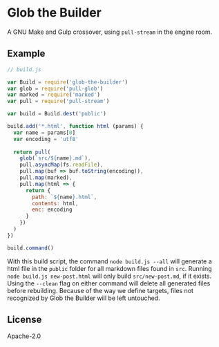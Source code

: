 # Glob the Builder

A GNU Make and Gulp crossover, using `pull-stream` in the engine room.

## Example

```js
// build.js

var Build = require('glob-the-builder')
var glob = require('pull-glob')
var marked = require('marked')
var pull = require('pull-stream')

var build = Build.dest('public')

build.add('*.html', function html (params) {
  var name = params[0]
  var encoding = 'utf8'
  
  return pull(
    glob(`src/${name}.md`),
    pull.asyncMap(fs.readFile),
    pull.map(buf => buf.toString(encoding)),
    pull.map(marked),
    pull.map(html => {
      return {
        path: `${name}.html`,
        contents: html,
        enc: encoding
      }
    })
  )
})

build.command()
```

With this build script, the command `node build.js --all` will generate a html file in the `public` folder for all markdown files found in `src`. Running `node build.js new-post.html` will only build `src/new-post.md`, if it exists. Using the `--clean` flag on either command will delete all generated files before rebuilding. Because of the way we define targets, files not recognized by Glob the Builder will be left untouched.

## License

Apache-2.0
